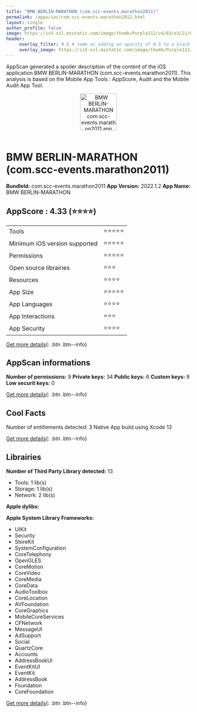 ```yaml
---
title: "BMW BERLIN-MARATHON (com.scc-events.marathon2011)"
permalink: /apps/ios/com.scc-events.marathon2011.html
layout: single
author_profile: false
image: https://is5-ssl.mzstatic.com/image/thumb/Purple112/v4/63/e3/21/63e3219c-9985-fec3-643a-5a1650a4e9b0/AppIcon-1x_U007emarketing-0-10-0-85-220.png/512x512bb.jpg
header: 
     overlay_filter: 0.5 # same as adding an opacity of 0.5 to a black background
     overlay_image: https://is5-ssl.mzstatic.com/image/thumb/Purple112/v4/63/e3/21/63e3219c-9985-fec3-643a-5a1650a4e9b0/AppIcon-1x_U007emarketing-0-10-0-85-220.png/512x512bb.jpg
---
```

AppScan generated a spoiler description of the content of the iOS application BMW BERLIN-MARATHON (com.scc-events.marathon2011). This analysis is based on the Mobile App Tools : AppScore, Audit and the Mobile Audit App Tool.

  
  
<div style="text-align: center;"><img src="https://is5-ssl.mzstatic.com/image/thumb/Purple112/v4/63/e3/21/63e3219c-9985-fec3-643a-5a1650a4e9b0/AppIcon-1x_U007emarketing-0-10-0-85-220.png/512x512bb.jpg" width="100" height="100" alt="BMW BERLIN-MARATHON com.scc-events.marathon2011 app icon"></div></br>
  
# BMW BERLIN-MARATHON (com.scc-events.marathon2011)

**BundleId:** com.scc-events.marathon2011
**App Version:** 2022.1.2
**App Name:** BMW BERLIN-MARATHON


## AppScore : 4.33 (⭐️⭐️⭐️⭐️) 

<table>
<tr><td> Tools </td><td> ⭐️⭐️⭐️⭐️⭐️ </td></tr>
<tr><td> Minimum iOS version supported </td><td> ⭐️⭐️⭐️⭐️⭐️ </td></tr>
<tr><td> Permissions </td><td> ⭐️⭐️⭐️⭐️⭐️ </td></tr>
<tr><td> Open source librairies </td><td> ⭐️⭐️⭐️ </td></tr>
<tr><td> Resources </td><td> ⭐️⭐️⭐️⭐️ </td></tr>
<tr><td> App Size </td><td> ⭐️⭐️⭐️⭐️⭐️ </td></tr>
<tr><td> App Languages </td><td> ⭐️⭐️⭐️⭐️ </td></tr>
<tr><td> App Interactions </td><td> ⭐️⭐️⭐️ </td></tr>
<tr><td> App Security </td><td> ⭐️⭐️⭐️⭐️ </td></tr>
</table>

[Get more details](/pricing.html){: .btn .btn--info}  
  
## AppScan informations 

**Number of permissions:** 9
**Private keys:** 34
**Public keys:** 6
**Custom keys:** 9
**Low securit keys:** 0
  
[Get more details](/pricing.html){: .btn .btn--info}

## Cool Facts

Number of entitlements detected: 3
Native App
build using Xcode 13
  
[Get more details](/pricing.html){: .btn .btn--info}

## Librairies 
**Number of Third Party Library detected:** 13
- Tools: 1 lib(s)
- Storage: 1 lib(s)
- Network: 2 lib(s)

**Apple dylibs:**


**Apple System Library Frameworks:**
- UIKit
- Security
- StoreKit
- SystemConfiguration
- CoreTelephony
- OpenGLES
- CoreMotion
- CoreVideo
- CoreMedia
- CoreData
- AudioToolbox
- CoreLocation
- AVFoundation
- CoreGraphics
- MobileCoreServices
- CFNetwork
- MessageUI
- AdSupport
- Social
- QuartzCore
- Accounts
- AddressBookUI
- EventKitUI
- EventKit
- AddressBook
- Foundation
- CoreFoundation


  
[Get more details](/pricing.html){: .btn .btn--info}


